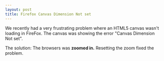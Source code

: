 ```yaml
---
layout: post
title: Firefox Canvas Dimension Not set
---
```


We recently had a very frustrating problem where an HTML5 canvas wasn't
loading in FireFox. The canvas was showing the error "Canvas Dimension
Not set".








The solution: The browsers was **zoomed in.** Resetting the zoom fixed
the problem.



 










